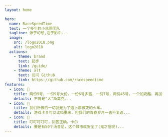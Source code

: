 ```yaml
---
layout: home

hero:
  name: RaceSpeedTime
  text: 一个多年的小众圈团队
  tagline: 源于幻想,活于影中...
  image:
    src: /logo2018.png
    alt: logo2018
  actions:
    - theme: brand
      text: 起步
      link: /guide/
    - theme: alt
      text: 访问 Github
      link: https://github.com/racespeedtime
features:
  - icon: 🍔
    title: 两份9号，一份9号大份，一份6号多酱，一份7号，两份45号，一个加奶酪，再加一杯大汽水。
    details: 不愧是"大"斯莫克...
  - icon: 🚂
    title: 我们所做的一切就是为了追上那该死的火车。
    details: 游戏卡关可以读档重来，但我们的青春岁月一去不复返...
  - icon: 🔔
    title: 叮叮叮叮叮，回答正确，卡尔
    details: 要是有50个汤普尼，这个城市就安全了(鬼才信呢)...
---
```

